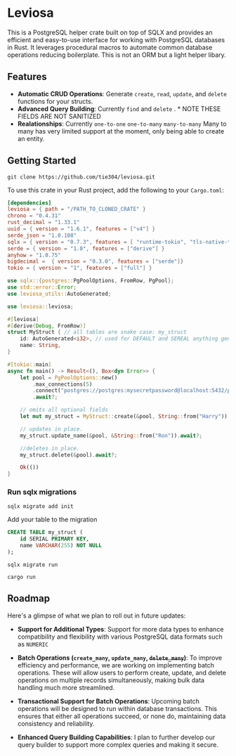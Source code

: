 # Leviosa

This is a PostgreSQL helper crate built on  top of SQLX and provides an efficient and easy-to-use interface for working with PostgreSQL databases in Rust. It leverages procedural macros to automate common database operations reducing boilerplate.
This is not an ORM but a light helper libary. 

## Features

- **Automatic CRUD Operations**: Generate `create`, `read`, `update`, and `delete` functions for your structs.
- **Advanced Query Building**: Currently `find` and `delete` . * NOTE THESE FIELDS ARE NOT SANITIZED
- **Realationships**: Currently `one-to-one` `one-to-many` `many-to-many` Many to many has very limited support at the moment, only being able to create an entity.

## Getting Started
`git clone https://github.com/tie304/leviosa.git`

To use this crate in your Rust project, add the following to your `Cargo.toml`:

```toml
[dependencies]
leviosa = { path = "/PATH_TO_CLONED_CRATE" }
chrono = "0.4.31"
rust_decimal = "1.33.1"
uuid = { version = "1.6.1", features = ["v4"] } 
serde_json = "1.0.108"
sqlx = { version = "0.7.3", features = [ "runtime-tokio", "tls-native-tls", "postgres", "time", "chrono", "bigdecimal", "uuid" ] }
serde = { version = "1.0", features = ["derive"] }
anyhow = "1.0.75"
bigdecimal =  { version = "0.3.0", features = ["serde"]}
tokio = { version = "1", features = ["full"] }

```
```rust
use sqlx::{postgres::PgPoolOptions, FromRow, PgPool};
use std::error::Error;
use leviosa_utils::AutoGenerated;

use leviosa::leviosa;

#[leviosa]
#[derive(Debug, FromRow)]
struct MyStruct { // all tables are snake case: my_struct
    id: AutoGenerated<i32>, // used for DEFAULT and SEREAL anything generated on the database.
    name: String,
}

#[tokio::main]
async fn main() -> Result<(), Box<dyn Error>> {
    let pool = PgPoolOptions::new()
        .max_connections(5)
        .connect("postgres://postgres:mysecretpassword@localhost:5432/postgres")
        .await?;

    // omits all optional fields
    let mut my_struct = MyStruct::create(&pool, String::from("Harry")).await?;

    // updates in place.
    my_struct.update_name(&pool, &String::from("Ron")).await?;

    //deletes in place.
    my_struct.delete(&pool).await?;

    Ok(())
}
```
### Run sqlx migrations
`sqlx migrate add init`

Add your table to the migration

```sql
CREATE TABLE my_struct (
    id SERIAL PRIMARY KEY,
    name VARCHAR(255) NOT NULL
);
```
`sqlx migrate run`

`cargo run`
## Roadmap

Here's a glimpse of what we plan to roll out in future updates:

- **Support for Additional Types**: Support for more data types to enhance compatibility and flexibility with various PostgreSQL data formats such as `NUMERIC`

- **Batch Operations (`create_many`, `update_many`, ~~`delete_many`~~)**: To improve efficiency and performance, we are working on implementing batch operations. These will allow users to perform create, update, and delete operations on multiple records simultaneously, making bulk data handling much more streamlined.

- **Transactional Support for Batch Operations**:  Upcoming batch operations will be designed to run within database transactions. This ensures that either all operations succeed, or none do, maintaining data consistency and reliability.

- **Enhanced Query Building Capabilities**: I plan to further develop our query builder to support more complex queries and making it secure. 

